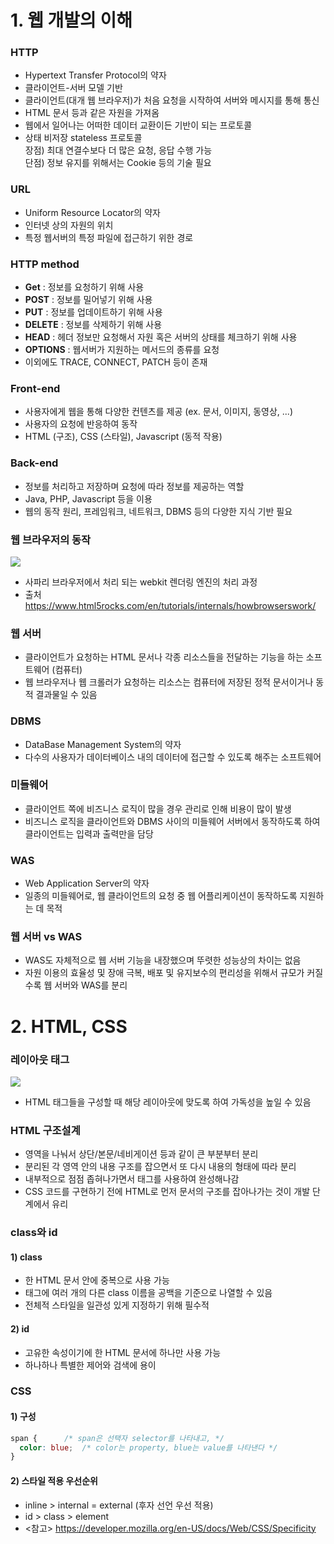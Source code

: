 # 1. 웹 개발의 이해
### HTTP
- Hypertext Transfer Protocol의 약자
- 클라이언트-서버 모델 기반
- 클라이언트(대개 웹 브라우저)가 처음 요청을 시작하여 서버와 메시지를 통해 통신
- HTML 문서 등과 같은 자원을 가져옴
- 웹에서 일어나는 어떠한 데이터 교환이든 기반이 되는 프로토콜
- 상태 비저장 stateless 프로토콜\
장점) 최대 연결수보다 더 많은 요청, 응답 수행 가능\
단점) 정보 유지를 위해서는 Cookie 등의 기술 필요

### URL
- Uniform Resource Locator의 약자
- 인터넷 상의 자원의 위치
- 특정 웹서버의 특정 파일에 접근하기 위한 경로

### HTTP method
- **Get** : 정보를 요청하기 위해 사용
- **POST** : 정보를 밀어넣기 위해 사용
- **PUT** : 정보를 업데이트하기 위해 사용
- **DELETE** : 정보를 삭제하기 위해 사용
- **HEAD** : 헤더 정보만 요청해서 자원 혹은 서버의 상태를 체크하기 위해 사용
- **OPTIONS** : 웹서버가 지원하는 메서드의 종류를 요청
- 이외에도 TRACE, CONNECT, PATCH 등이 존재

### Front-end
- 사용자에게 웹을 통해 다양한 컨텐츠를 제공 (ex. 문서, 이미지, 동영상, ...)
- 사용자의 요청에 반응하여 동작
- HTML (구조), CSS (스타일), Javascript (동적 작용)

### Back-end
- 정보를 처리하고 저장하며 요청에 따라 정보를 제공하는 역할
- Java, PHP, Javascript 등을 이용
- 웹의 동작 원리, 프레임워크, 네트워크, DBMS 등의 다양한 지식 기반 필요

### 웹 브라우저의 동작
![](https://cphinf.pstatic.net/mooc/20171231_32/1514692895834EoHUo_PNG/webkitflow.png)

- 사파리 브라우저에서 처리 되는 webkit 렌더링 엔진의 처리 과정
- 출처 https://www.html5rocks.com/en/tutorials/internals/howbrowserswork/

### 웹 서버
- 클라이언트가 요청하는 HTML 문서나 각종 리소스들을 전달하는 기능을 하는 소프트웨어 (컴퓨터)
- 웹 브라우저나 웹 크롤러가 요청하는 리소스는 컴퓨터에 저장된 정적 문서이거나 동적 결과물일 수 있음

### DBMS
- DataBase Management System의 약자
- 다수의 사용자가 데이터베이스 내의 데이터에 접근할 수 있도록 해주는 소프트웨어

### 미들웨어
- 클라이언트 쪽에 비즈니스 로직이 많을 경우 관리로 인해 비용이 많이 발생
- 비즈니스 로직을 클라이언트와 DBMS 사이의 미들웨어 서버에서 동작하도록 하여 클라이언트는 입력과 출력만을 담당

### WAS
- Web Application Server의 약자
- 일종의 미들웨어로, 웹 클라이언트의 요청 중 웹 어플리케이션이 동작하도록 지원하는 데 목적

### 웹 서버 vs WAS
- WAS도 자체적으로 웹 서버 기능을 내장했으며 뚜렷한 성능상의 차이는 없음
- 자원 이용의 효율성 및 장애 극복, 배포 및 유지보수의 편리성을 위해서 규모가 커질수록 웹 서버와 WAS를 분리

# 2. HTML, CSS

### 레이아웃 태그
![](https://cphinf.pstatic.net/mooc/20171231_41/15146999078486r8Pv_JPEG/5086.HTML5PageLayout_2.jpg)
- HTML 태그들을 구성할 때 해당 레이아웃에 맞도록 하여 가독성을 높일 수 있음

### HTML 구조설계
- 영역을 나눠서 상단/본문/네비게이션 등과 같이 큰 부분부터 분리
- 분리된 각 영역 안의 내용 구조를 잡으면서 또 다시 내용의 형태에 따라 분리
- 내부적으로 점점 좁혀나가면서 태그를 사용하여 완성해나감
- CSS 코드를 구현하기 전에 HTML로 먼저 문서의 구조를 잡아나가는 것이 개발 단계에서 유리

### class와 id
#### 1) class
- 한 HTML 문서 안에 중복으로 사용 가능
- 태그에 여러 개의 다른 class 이름을 공백을 기준으로 나열할 수 있음
- 전체적 스타일을 일관성 있게 지정하기 위해 필수적

#### 2) id
- 고유한 속성이기에 한 HTML 문서에 하나만 사용 가능
- 하나하나 특별한 제어와 검색에 용이

### CSS
#### 1) 구성

```css
span {		/* span은 선택자 selector를 나타내고, */
  color: blue; 	/* color는 property, blue는 value를 나타낸다 */
}
```

#### 2) 스타일 적용 우선순위
- inline > internal = external (후자 선언 우선 적용)
- id > class > element
- <참고> https://developer.mozilla.org/en-US/docs/Web/CSS/Specificity